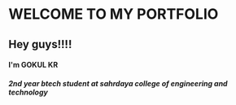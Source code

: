 # WELCOME TO MY PORTFOLIO
## Hey guys!!!!
#### I'm GOKUL KR
##### 2nd year btech student at sahrdaya college of engineering and technology
